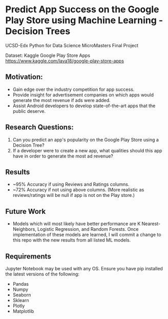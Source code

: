 # Predict App Success on the Google Play Store using Machine Learning - Decision Trees
UCSD-Edx Python for Data Science MicroMasters Final Project

Dataset: Kaggle Google Play Store Apps https://www.kaggle.com/lava18/google-play-store-apps

## Motivation:

* Gain edge over the industry competition for app success.
* Provide insight for advertisement companies on which apps would generate the most revenue if ads were added.
* Assist Android developers to develop state-of-the-art apps that the public deserve.
## Research Questions: 

1. Can you predict an app's popularity on the Google Play Store using a Decision Tree?
2. If a developer were to create a new app, what qualities should this app have in order to generate the most ad revenue?

## Results
* ~95% Accuracy if using Reviews and Ratings columns. 
* ~72% Accuracy if not using above columns. (More realistic as reviews/ratings will be null if app is not on the Play store.)

## Future Work
* Models which will most likely have better performance are K Nearest-Neighbors, Logistic Regression, and Random Forests. Once implementation of these models are learned, I will commit a change to this repo with the new results from all listed ML models. 

## Requirements
Jupyter Notebook may be used with any OS. 
Ensure you have pip installed the latest versions of the following:
* Pandas
* Numpy
* Seaborn
* Sklearn
* Plotly
* Matplotlib
